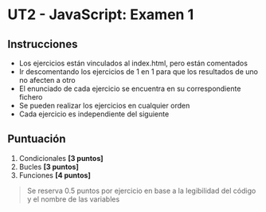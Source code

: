 # UT2 - JavaScript: Examen 1

## Instrucciones
- Los ejercicios están vinculados al index.html, pero están comentados
- Ir descomentando los ejercicios de 1 en 1 para que los resultados de uno no afecten a otro
- El enunciado de cada ejercicio se encuentra en su correspondiente fichero
- Se pueden realizar los ejercicios en cualquier orden
- Cada ejercicio es independiente del siguiente

## Puntuación

1. Condicionales **[3 puntos]**
2. Bucles **[3 puntos]**
2. Funciones **[4 puntos]**

> Se reserva 0.5 puntos por ejercicio en base a la legibilidad del código y el nombre de las variables